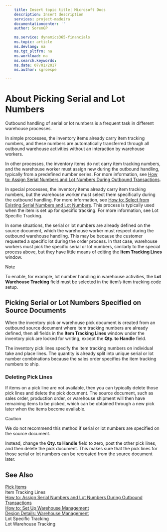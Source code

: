 ```yaml
---
    title: Insert topic title| Microsoft Docs
    description: Insert description
    services: project-madeira
    documentationcenter: ''
    author: SorenGP

    ms.service: dynamics365-financials
    ms.topic: article
    ms.devlang: na
    ms.tgt_pltfrm: na
    ms.workload: na
    ms.search.keywords:
    ms.date: 07/01/2017
    ms.author: sgroespe

---
```

# About Picking Serial and Lot Numbers
Outbound handling of serial or lot numbers is a frequent task in different warehouse processes.  
  
 In simple processes, the inventory items already carry item tracking numbers, and these numbers are automatically transferred through all outbound warehouse activities without an interaction by warehouse workers.  
  
 In other processes, the inventory items do not carry item tracking numbers, and the warehouse worker must assign new during the outbound handling, typically from a predefined number series. For more information, see [How to: Assign Serial Numbers and Lot Numbers During Outbound Transactions](../how-to-assign-serial-numbers-and-lot-numbers-during-outbound-transactions.md).  
  
 In special processes, the inventory items already carry item tracking numbers, but the warehouse worker must select them specifically during the outbound handling. For more information, see [How to: Select from Existing Serial Numbers and Lot Numbers](../how-to-select-from-existing-serial-numbers-and-lot-numbers.md). This process is typically used when the item is set up for specific tracking. For more information, see Lot Specific Tracking.  
  
 In some situations, the serial or lot numbers are already defined on the source document, which the warehouse worker must respect during the outbound warehouse handling. This may be because the customer requested a specific lot during the order process. In that case, warehouse workers must pick the specific serial or lot numbers, similarly to the special process above, but they have little means of editing the **Item Tracking Lines** window.  
  
> [!NOTE]  
>  To enable, for example, lot number handling in warehouse activities, the **Lot Warehouse Tracking** field must be selected in the item’s item tracking code setup.  
  
## Picking Serial or Lot Numbers Specified on Source Documents  
 When the inventory pick or warehouse pick document is created from an outbound source document where item tracking numbers are already defined, then all fields in the **Item Tracking Lines** window under the inventory pick are locked for writing, except the **Qty. to Handle** field.  
  
 The inventory pick lines specify the item tracking numbers on individual take and place lines. The quantity is already split into unique serial or lot number combinations because the sales order specifies the item tracking numbers to ship.  
  
### Deleting Pick Lines  
 If items on a pick line are not available, then you can typically delete those pick lines and delete the pick document. The source document, such as sales order, production order, or warehouse shipment will then have remaining items to be picked, which can be obtained through a new pick later when the items become available.  
  
> [!CAUTION]  
>  We do not recommend this method if serial or lot numbers are specified on the source document.  
  
 Instead, change the **Qty. to Handle** field to zero, post the other pick lines, and then delete the pick document. This makes sure that the pick lines for those serial or lot numbers can be recreated from the source document later.  
  
## See Also  
 [Pick Items](../pick-items.md)   
 Item Tracking Lines   
 [How to: Assign Serial Numbers and Lot Numbers During Outbound Transactions](../how-to-assign-serial-numbers-and-lot-numbers-during-outbound-transactions.md)   
 [How to: Set Up Warehouse Management](../how-to-set-up-warehouse-management.md)   
 [Design Details: Warehouse Management](design-details-warehouse-management.md)   
 Lot Specific Tracking   
 Lot Warehouse Tracking